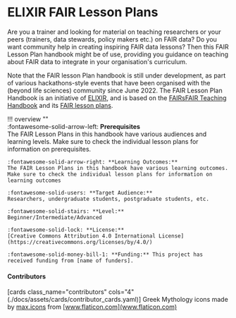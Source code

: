 # ELIXIR FAIR Lesson Plans 

Are you a trainer and looking for material on teaching researchers or your peers (trainers, data stewards, policy makers etc.) on FAIR data? Do you want community help in creating inspiring FAIR data lessons? Then this FAIR Lesson Plan handbook might be of use, providing you guidance on teaching about FAIR data to integrate in your organisation's curriculum. 

Note that the FAIR lesson Plan handbook is still under development, as part of various hackathons-style events that have been organised with the (beyond life sciences) community since June 2022. The FAIR Lesson Plan Handbook is an initiative of [ELIXIR](https://elixir-europe.org/), and is based on the [FAIRsFAIR Teaching Handbook](https://fairsfair.gitbook.io/fair-teaching-handbook/) and its [FAIR lesson plans](https://fairsfair.gitbook.io/fair-teaching-handbook/0lessonplans).


!!! overview ""    
    :fontawesome-solid-arrow-left: **Prerequisites**  
    The FAIR Lesson Plans in this handbook have various audiences and learning levels. Make sure to check the individual lesson plans for information on prerequisites.  
    
    :fontawesome-solid-arrow-right: **Learning Outcomes:**  
    The FAIR Lesson Plans in this handbook have various learning outcomes. Make sure to check the individual lesson plans for information on learning outcomes
    
    :fontawesome-solid-users: **Target Audience:** 
    Researchers, undergraduate students, postgraduate students, etc. 
    
    :fontawesome-solid-stairs: **Level:**
    Beginner/Intermediate/Advanced  
    
    :fontawesome-solid-lock: **License:** 
    [Creative Commons Attribution 4.0 International License](https://creativecommons.org/licenses/by/4.0/)  
    
    :fontawesome-solid-money-bill-1: **Funding:** This project has received funding from [name of funders].  

#### Contributors

[cards class_name="contributors" cols="4"(./docs/assets/cards/contributor_cards.yaml)]
Greek Mythology icons made by [max.icons](https://www.flaticon.com/authors/maxicons) from [www.flaticon.com](www.flaticon.com)
